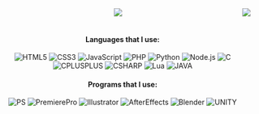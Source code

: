 <div align='center'>

<a>
  <img align="center" src="https://github-readme-stats.vercel.app/api?username=respunn&theme=omni&show_icons=true">
</a>
<a>
  <img align="right" src="https://github-readme-stats.vercel.app/api/top-langs/?username=respuNN&langs_count=8">
</a>
<br>
<br>
  
#### Languages that I use:
![HTML5](https://img.shields.io/badge/-HTML5-222222?style=flat&logo=html5)
![CSS3](https://img.shields.io/badge/-CSS3-222222?style=flat&logo=css3)
![JavaScript](https://img.shields.io/badge/-JavaScript-222222?style=flat&logo=javascript)
![PHP](https://img.shields.io/badge/-PHP-222222?style=flat&logo=php)
![Python](https://img.shields.io/badge/-Python-222222?style=flat&logo=python)
![Node.js](https://img.shields.io/badge/-Node.js-222222?style=flat&logo=node.js)
![C](https://img.shields.io/badge/-C-222222?style=flat&logo=c)
![CPLUSPLUS](https://img.shields.io/badge/-C++-222222?style=flat&logo=cplusplus)
![CSHARP](https://img.shields.io/badge/-C%20Sharp-222222?style=flat&logo=csharp)
![Lua](https://img.shields.io/badge/-Lua-222222?style=flat&logo=lua)
 ![JAVA](https://img.shields.io/badge/-Java-222222?style=flat&logo=java)


 
#### Programs that I use:
![PS](https://img.shields.io/badge/-Photoshop-222222?style=flat&logo=adobephotoshop)
![PremierePro](https://img.shields.io/badge/-Premiere%20Pro-222222?style=flat&logo=adobepremierepro)
![Illustrator](https://img.shields.io/badge/-Illustrator-222222?style=flat&logo=adobeillustrator)
![AfterEffects](https://img.shields.io/badge/-After%20Effects-222222?style=flat&logo=adobeaftereffects)
![Blender](https://img.shields.io/badge/-Blender-222222?style=flat&logo=blender)
![UNITY](https://img.shields.io/badge/-Unity-222222?style=flat&logo=unity)  

 </div>
